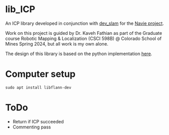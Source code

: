 # lib_ICP
An ICP library developed in conjunction with [dev_slam](https://github.com/Nianzu/dev_slam) for the [Navie project](https://github.com/Nianzu/Navie).

Work on this project is guided by Dr. Kaveh Fathian as part of the Graduate course Robotic Mapping & Localization (CSCI 598B) @ Colorado School of Mines Spring 2024, but all work is my own alone.

The design of this library is based on the python implementation [here](https://github.com/ClayFlannigan/icp/blob/master/icp.py).

# Computer setup

```
sudo apt install libflann-dev
```

# ToDo

* Return if ICP succeeded
* Commenting pass